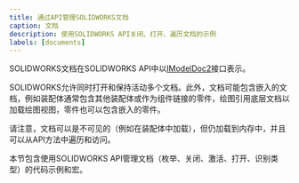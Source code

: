```yaml
---
title: 通过API管理SOLIDWORKS文档
caption: 文档
description: 使用SOLIDWORKS API关闭、打开、遍历文档的示例
labels: [documents]
---
```

SOLIDWORKS文档在SOLIDWORKS API中以[IModelDoc2](https://help.solidworks.com/2018/english/api/sldworksapi/SolidWorks.Interop.sldworks~SolidWorks.Interop.sldworks.IModelDoc2.html)接口表示。

SOLIDWORKS允许同时打开和保持活动多个文档。此外，文档可能包含嵌入的文档，例如装配体通常包含其他装配体或作为组件链接的零件，绘图引用底层文档以加载绘图视图，零件也可以包含嵌入的零件。

请注意，文档可以是不可见的（例如在装配体中加载），但仍加载到内存中，并且可以从API方法中遍历和访问。

本节包含使用SOLIDWORKS API管理文档（枚举、关闭、激活、打开、识别类型）的代码示例和宏。